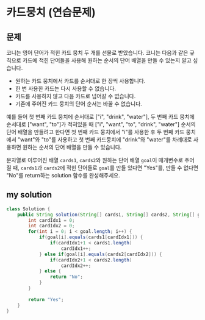 # 카드뭉치 (연습문제)

## 문제
코니는 영어 단어가 적힌 카드 뭉치 두 개를 선물로 받았습니다. 코니는 다음과 같은 규칙으로 카드에 적힌 단어들을 사용해 원하는 순서의 단어 배열을 만들 수 있는지 알고 싶습니다.

-   원하는 카드 뭉치에서 카드를 순서대로 한 장씩 사용합니다.
-   한 번 사용한 카드는 다시 사용할 수 없습니다.
-   카드를 사용하지 않고 다음 카드로 넘어갈 수 없습니다.
-   기존에 주어진 카드 뭉치의 단어 순서는 바꿀 수 없습니다.

예를 들어 첫 번째 카드 뭉치에 순서대로 ["i", "drink", "water"], 두 번째 카드 뭉치에 순서대로 ["want", "to"]가 적혀있을 때 ["i", "want", "to", "drink", "water"] 순서의 단어 배열을 만들려고 한다면 첫 번째 카드 뭉치에서 "i"를 사용한 후 두 번째 카드 뭉치에서 "want"와 "to"를 사용하고 첫 번째 카드뭉치에 "drink"와 "water"를 차례대로 사용하면 원하는 순서의 단어 배열을 만들 수 있습니다.

문자열로 이루어진 배열  `cards1`,  `cards2`와 원하는 단어 배열 `goal`이 매개변수로 주어질 때,  `cards1`과  `cards2`에 적힌 단어들로  `goal`를 만들 있다면 "Yes"를, 만들 수 없다면 "No"를 return하는 solution 함수를 완성해주세요.


## my solution
```java
class Solution {
    public String solution(String[] cards1, String[] cards2, String[] goal) {
        int cardIdx1 = 0;
        int cardIdx2 = 0;
        for(int i = 0; i < goal.length; i++) {
            if(goal[i].equals(cards1[cardIdx1])) {
                if(cardIdx1+1 < cards1.length)
                    cardIdx1++;
            } else if(goal[i].equals(cards2[cardIdx2])) {
                if(cardIdx2+1 < cards2.length)
                    cardIdx2++;
            } else {
                return "No";
            }
        }
        
        return "Yes";
    }
}
```

